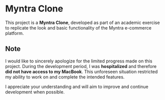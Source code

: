# Myntra Clone

This project is a **Myntra Clone**, developed as part of an academic exercise to replicate the look and basic functionality of the Myntra e-commerce platform.

## Note

I would like to sincerely apologize for the limited progress made on this project. During the development period, I was **hospitalized** and therefore **did not have access to my MacBook**. This unforeseen situation restricted my ability to work on and complete the intended features.

I appreciate your understanding and will aim to improve and continue development when possible.

